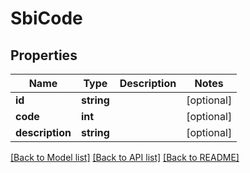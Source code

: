 # SbiCode

## Properties

 Name            | Type       | Description | Notes      
-----------------|------------|-------------|------------
 **id**          | **string** |             | [optional] 
 **code**        | **int**    |             | [optional] 
 **description** | **string** |             | [optional] 

[[Back to Model list]](../README.md#documentation-for-models) [[Back to API list]](../README.md#documentation-for-api-endpoints) [[Back to README]](../README.md)


